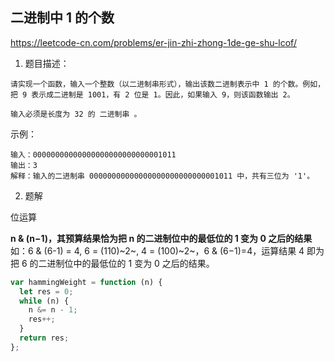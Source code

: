 ## 二进制中 1 的个数

https://leetcode-cn.com/problems/er-jin-zhi-zhong-1de-ge-shu-lcof/

1. 题目描述：

```
请实现一个函数，输入一个整数（以二进制串形式），输出该数二进制表示中 1 的个数。例如，把 9 表示成二进制是 1001，有 2 位是 1。因此，如果输入 9，则该函数输出 2。

输入必须是长度为 32 的 二进制串 。
```

示例：

```
输入：00000000000000000000000000001011
输出：3
解释：输入的二进制串 00000000000000000000000000001011 中，共有三位为 '1'。

```

2. 题解

位运算

**n & (n−1)，其预算结果恰为把 n 的二进制位中的最低位的 1 变为 0 之后的结果**
如：6 & (6-1) = 4, 6 = (110)~2~, 4 = (100)~2~，6 & (6−1)=4，运算结果 4 即为把 6 的二进制位中的最低位的 1 变为 0 之后的结果。

```js
var hammingWeight = function (n) {
  let res = 0;
  while (n) {
    n &= n - 1;
    res++;
  }
  return res;
};
```
